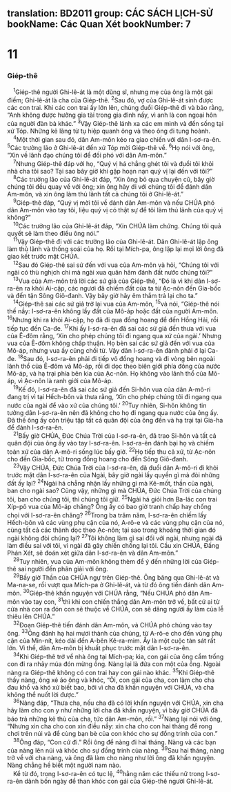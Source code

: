 translation: BD2011
group: CÁC SÁCH LỊCH-SỬ
bookName: Các Quan Xét 
bookNumber: 7
-------

<div class="title"><h1>11</h1><h3>Giép-thê</h3></div>
<span class="verse cac_11_1"> <sup>1</sup>Giép-thê người Ghi-lê-át là một dũng sĩ, nhưng mẹ của ông là một gái điếm; Ghi-lê-át là cha của Giép-thê. </span>
<span class="verse cac_11_2"><sup>2</sup>Sau đó, vợ của Ghi-lê-át sinh được các con trai. Khi các con trai ấy lớn lên, chúng đuổi Giép-thê đi và bảo rằng, “Anh không được hưởng gia tài trong gia đình nầy, vì anh là con ngoại hôn của người đàn bà khác.” </span>
<span class="verse cac_11_3"><sup>3</sup>Vậy Giép-thê lánh xa các em mình và đến sống tại xứ Tóp. Những kẻ lãng tử tụ hiệp quanh ông và theo ông đi tung hoành.<br/></span>
<span class="verse cac_11_4"> <sup>4</sup>Một thời gian sau đó, dân Am-môn kéo ra giao chiến với dân I-sơ-ra-ên. </span>
<span class="verse cac_11_5"><sup>5</sup>Các trưởng lão ở Ghi-lê-át đến xứ Tóp mời Giép-thê về. </span>
<span class="verse cac_11_6"><sup>6</sup>Họ nói với ông, “Xin về lãnh đạo chúng tôi để đối phó với dân Am-môn.”<br/></span>
<span class="verse cac_11_7"> <sup>7</sup>Nhưng Giép-thê đáp với họ, “Quý vị há chẳng ghét tôi và đuổi tôi khỏi nhà cha tôi sao? Tại sao bây giờ khi gặp hoạn nạn quý vị lại đến với tôi?”<br/></span>
<span class="verse cac_11_8"> <sup>8</sup>Các trưởng lão của Ghi-lê-át đáp, “Xin ông bỏ qua chuyện cũ, bây giờ chúng tôi đều quay về với ông; xin ông hãy đi với chúng tôi để đánh dân Am-môn, và xin ông làm thủ lãnh tất cả chúng tôi ở Ghi-lê-át.”<br/></span>
<span class="verse cac_11_9"> <sup>9</sup>Giép-thê đáp, “Quý vị mời tôi về đánh dân Am-môn và nếu CHÚA phó dân Am-môn vào tay tôi, liệu quý vị có thật sự để tôi làm thủ lãnh của quý vị không?”<br/></span>
<span class="verse cac_11_10"> <sup>10</sup>Các trưởng lão của Ghi-lê-át đáp, “Xin CHÚA làm chứng. Chúng tôi quả quyết sẽ làm theo điều ông nói.”<br/></span>
<span class="verse cac_11_11"> <sup>11</sup>Vậy Giép-thê đi với các trưởng lão của Ghi-lê-át. Dân Ghi-lê-át lập ông làm thủ lãnh và thống soái của họ. Rồi tại Mích-pa, ông lặp lại mọi lời ông đã giao kết trước mặt CHÚA.<br/></span>
<span class="verse cac_11_12"> <sup>12</sup>Sau đó Giép-thê sai sứ đến với vua của Am-môn và hỏi, “Chúng tôi với ngài có thù nghịch chi mà ngài xua quân hãm đánh đất nước chúng tôi?”<br/></span>
<span class="verse cac_11_13"> <sup>13</sup>Vua của Am-môn trả lời các sứ giả của Giép-thê, “Ðó là vì khi dân I-sơ-ra-ên ra khỏi Ai-cập, các ngươi đã chiếm đất của ta từ Ạc-nôn đến Gia-bốc và đến tận Sông Giô-đanh. Vậy bây giờ hãy êm thắm trả lại cho ta.”<br/></span>
<span class="verse cac_11_14"> <sup>14</sup>Giép-thê sai các sứ giả trở lại vua của Am-môn, </span>
<span class="verse cac_11_15"><sup>15</sup>và nói, “Giép-thê nói thế nầy: I-sơ-ra-ên không lấy đất của Mô-áp hoặc đất của người Am-môn. </span>
<span class="verse cac_11_16"><sup>16</sup>Nhưng khi ra khỏi Ai-cập, họ đã đi qua đồng hoang để đến Hồng Hải, rồi tiếp tục đến Ca-đe. </span>
<span class="verse cac_11_17"><sup>17</sup>Khi ấy I-sơ-ra-ên đã sai các sứ giả đến thưa với vua của Ê-đôm rằng, ‘Xin cho phép chúng tôi đi ngang qua xứ của ngài.’ Nhưng vua của Ê-đôm không chấp thuận. Họ bèn sai các sứ giả đến với vua của Mô-áp, nhưng vua ấy cũng chối từ. Vậy dân I-sơ-ra-ên đành phải ở lại Ca-đe. </span>
<span class="verse cac_11_18"><sup>18</sup>Sau đó, I-sơ-ra-ên phải đi tiếp vô đồng hoang và đi vòng bên ngoài lãnh thổ của Ê-đôm và Mô-áp, rồi đi dọc theo biên giới phía đông của nước Mô-áp, và hạ trại phía bên kia của Ạc-nôn. Họ không vào lãnh thổ của Mô-áp, vì Ạc-nôn là ranh giới của Mô-áp.<br/></span>
<span class="verse cac_11_19"> <sup>19</sup>Kế đó, I-sơ-ra-ên đã sai các sứ giả đến Si-hôn vua của dân A-mô-ri đang trị vì tại Hếch-bôn và thưa rằng, ‘Xin cho phép chúng tôi đi ngang qua nước của ngài để vào xứ của chúng tôi.’ </span>
<span class="verse cac_11_20"><sup>20</sup>Tuy nhiên, Si-hôn không tin tưởng dân I-sơ-ra-ên nên đã không cho họ đi ngang qua nước của ông ấy. Ðã thế ông ấy còn triệu tập tất cả quân đội của ông đến và hạ trại tại Gia-ha để đánh I-sơ-ra-ên.<br/></span>
<span class="verse cac_11_21"> <sup>21</sup>Bấy giờ CHÚA, Ðức Chúa Trời của I-sơ-ra-ên, đã trao Si-hôn và tất cả quân đội của ông ấy vào tay I-sơ-ra-ên. I-sơ-ra-ên đánh bại họ và chiếm toàn xứ của dân A-mô-ri sống lúc bấy giờ. </span>
<span class="verse cac_11_22"><sup>22</sup>Họ tiếp thu cả xứ, từ Ạc-nôn cho đến Gia-bốc, từ trong đồng hoang cho đến Sông Giô-đanh.<br/></span>
<span class="verse cac_11_23"> <sup>23</sup>Vậy CHÚA, Ðức Chúa Trời của I-sơ-ra-ên, đã đuổi dân A-mô-ri đi khỏi trước mặt dân I-sơ-ra-ên của Ngài, bây giờ ngài lấy quyền gì mà đòi những đất ấy lại? </span>
<span class="verse cac_11_24"><sup>24</sup>Ngài há chẳng nhận lấy những gì mà Kê-mốt, thần của ngài, ban cho ngài sao? Cũng vậy, những gì mà CHÚA, Ðức Chúa Trời của chúng tôi, ban cho chúng tôi, thì chúng tôi giữ. </span>
<span class="verse cac_11_25"><sup>25</sup>Ngài há giỏi hơn Ba-lác con trai Xíp-pô vua của Mô-áp chăng? Ông ấy có bao giờ tranh chấp hay chống chọi với I-sơ-ra-ên chăng? </span>
<span class="verse cac_11_26"><sup>26</sup>Trong ba trăm năm, I-sơ-ra-ên chiếm lấy Hếch-bôn và các vùng phụ cận của nó, A-rô-e và các vùng phụ cận của nó, cùng tất cả các thành dọc theo Ạc-nôn; tại sao trong khoảng thời gian đó ngài không đòi chúng lại? </span>
<span class="verse cac_11_27"><sup>27</sup>Tôi không làm gì sai đối với ngài, nhưng ngài đã làm điều sai với tôi, vì ngài đã gây chiến chống lại tôi. Cầu xin CHÚA, Ðấng Phán Xét, sẽ đoán xét giữa dân I-sơ-ra-ên và dân Am-môn.”<br/></span>
<span class="verse cac_11_28"> <sup>28</sup>Tuy nhiên, vua của Am-môn không thèm để ý đến những lời của Giép-thê sai người đến phân giải với ông.<br/></span>
<span class="verse cac_11_29"> <sup>29</sup>Bấy giờ Thần của CHÚA ngự trên Giép-thê. Ông băng qua Ghi-lê-át và Ma-na-se, rồi vượt qua Mích-pa ở Ghi-lê-át, và từ đó ông tiến đánh dân Am-môn. </span>
<span class="verse cac_11_30"><sup>30</sup>Giép-thê khấn nguyện với CHÚA rằng, “Nếu CHÚA phó dân Am-môn vào tay con, </span>
<span class="verse cac_11_31"><sup>31</sup>thì khi con chiến thắng dân Am-môn trở về, bất cứ ai từ cửa nhà con ra đón con sẽ thuộc về CHÚA, con sẽ dâng người ấy làm của lễ thiêu lên CHÚA.”<br/></span>
<span class="verse cac_11_32"> <sup>32</sup>Ðoạn Giép-thê tiến đánh dân Am-môn, và CHÚA phó chúng vào tay ông. </span>
<span class="verse cac_11_33"><sup>33</sup>Ông đánh hạ hai mươi thành của chúng, từ A-rô-e cho đến vùng phụ cận của Min-nít, kéo dài đến A-bên Kê-ra-mim. Ấy là một cuộc tàn sát rất lớn. Vì thế, dân Am-môn bị khuất phục trước mặt dân I-sơ-ra-ên.<br/></span>
<span class="verse cac_11_34"> <sup>34</sup>Khi Giép-thê trở về nhà ông tại Mích-pa; kìa, con gái của ông cầm trống con đi ra nhảy múa đón mừng ông. Nàng lại là đứa con một của ông. Ngoài nàng ra Giép-thê không có con trai hay con gái nào khác. </span>
<span class="verse cac_11_35"><sup>35</sup>Khi Giép-thê thấy nàng, ông xé áo ông và khóc, “Ôi, con gái của cha, con làm cho cha đau khổ và khó xử biết bao, bởi vì cha đã khấn nguyện với CHÚA, và cha không thể nuốt lời được.”<br/></span>
<span class="verse cac_11_36"> <sup>36</sup>Nàng đáp, “Thưa cha, nếu cha đã có lời khấn nguyện với CHÚA, xin cha hãy làm cho con y như những lời cha đã khấn nguyện, vì bây giờ CHÚA đã báo trả những kẻ thù của cha, tức dân Am-môn, rồi.” </span>
<span class="verse cac_11_37"><sup>37</sup>Nàng lại nói với ông, “Nhưng xin cha cho con xin điều nầy: xin cha cho con hai tháng để rong chơi trên núi và để cùng bạn bè của con khóc cho sự đồng trinh của con.”<br/></span>
<span class="verse cac_11_38"> <sup>38</sup>Ông đáp, “Con cứ đi.” Rồi ông để nàng đi hai tháng. Nàng và các bạn của nàng lên núi và khóc cho sự đồng trinh của nàng. </span>
<span class="verse cac_11_39"><sup>39</sup>Sau hai tháng, nàng trở về với cha nàng, và ông đã làm cho nàng như lời ông đã khấn nguyện. Nàng chẳng hề biết một người nam nào. <br/> Kể từ đó, trong I-sơ-ra-ên có tục lệ, </span>
<span class="verse cac_11_40"><sup>40</sup>hằng năm các thiếu nữ trong I-sơ-ra-ên dành bốn ngày để than khóc con gái của Giép-thê người Ghi-lê-át.<br/></span>
